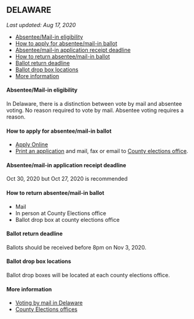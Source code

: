 ## DELAWARE

*Last updated: Aug 17, 2020*

* [Absentee/Mail-in eligibility](#absenteemail-in-eligibility)
* [How to apply for absentee/mail-in ballot](#how-to-apply-for-absenteemail-in-ballot)
* [Absentee/mail-in application receipt deadline](#absenteemail-in-application-receipt-deadline)
* [How to return absentee/mail-in ballot](#how-to-return-absenteemail-in-ballot)
* [Ballot return deadline](#ballot-return-deadline)
* [Ballot drop box locations](#ballot-drop-box-locations)
* [More information](#more-information)


#### Absentee/Mail-in eligibility
In Delaware, there is a distinction between vote by mail and absentee voting. No reason required to vote by mail. Absentee voting requires a reason.


#### How to apply for absentee/mail-in ballot
* [Apply Online](https://ivote.de.gov/VoterView)
* [Print an application](https://elections.delaware.gov/pubs/pdfs/VoteByMail_ApplicationForm.pdf) and mail, fax or email to [County elections office](https://elections.delaware.gov/locations.shtml).


#### Absentee/mail-in application receipt deadline
Oct 30, 2020 but Oct 27, 2020 is recommended


#### How to return absentee/mail-in ballot
* Mail
* In person at County Elections office
* Ballot drop box at county elections office

#### Ballot return deadline
Ballots should be received before 8pm on Nov 3, 2020.


#### Ballot drop box locations
Ballot drop boxes will be located at each county elections office.

#### More information
* [Voting by mail in Delaware](https://elections.delaware.gov/services/voter/votebymail/index.shtml)
* [County Elections offices](https://elections.delaware.gov/locations.shtml)
